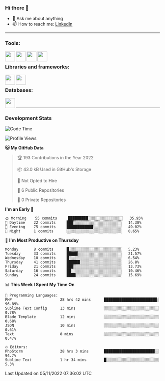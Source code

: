 ### Hi there 👋

<!-- - 🔭 I’m currently working on [huyviet] -->
- 💬 Ask me about anything
- 📫 How to reach me: [LinkedIn]
<!-- - ⚡ Fun fact: abc -->

---

### Tools:
<img align='left' height="32" width="32" src="https://cdn.jsdelivr.net/npm/simple-icons@4.8.0/icons/phpstorm.svg" />
<img align='left' height="32" width="32" src="https://cdn.jsdelivr.net/npm/simple-icons@4.8.0/icons/sublimetext.svg" />
<img align='left' height="32" width="32" src="https://cdn.jsdelivr.net/npm/simple-icons@4.8.0/icons/laragon.svg" />
<img align='left' height="32" width="32" src="https://cdn.jsdelivr.net/npm/simple-icons@4.8.0/icons/xampp.svg" />
<br>

### Libraries and frameworks:
<img align='left' height="32" width="32" src="https://cdn.jsdelivr.net/npm/simple-icons@4.8.0/icons/laravel.svg" />
<img align='left' height="32" width="32" src="https://cdn.jsdelivr.net/npm/simple-icons@4.8.0/icons/jquery.svg" />
<br>

### Databases:
<img align='left' height="32" width="32" src="https://cdn.jsdelivr.net/npm/simple-icons@4.8.0/icons/mysql.svg" />
<br>

---
### Development Stats
<!--START_SECTION:waka-->
![Code Time](http://img.shields.io/badge/Code%20Time-314%20hrs%2033%20mins-blue)

![Profile Views](http://img.shields.io/badge/Profile%20Views-7-blue)

**🐱 My GitHub Data** 

> 🏆 193 Contributions in the Year 2022
 > 
> 📦 43.0 kB Used in GitHub's Storage 
 > 
> 🚫 Not Opted to Hire
 > 
> 📜 6 Public Repositories 
 > 
> 🔑 0 Private Repositories  
 > 
**I'm an Early 🐤** 

```text
🌞 Morning    55 commits     █████████░░░░░░░░░░░░░░░░   35.95% 
🌆 Daytime    22 commits     ███░░░░░░░░░░░░░░░░░░░░░░   14.38% 
🌃 Evening    75 commits     ████████████░░░░░░░░░░░░░   49.02% 
🌙 Night      1 commits      ░░░░░░░░░░░░░░░░░░░░░░░░░   0.65%

```
📅 **I'm Most Productive on Thursday** 

```text
Monday       8 commits      █░░░░░░░░░░░░░░░░░░░░░░░░   5.23% 
Tuesday      33 commits     █████░░░░░░░░░░░░░░░░░░░░   21.57% 
Wednesday    10 commits     █░░░░░░░░░░░░░░░░░░░░░░░░   6.54% 
Thursday     41 commits     ██████░░░░░░░░░░░░░░░░░░░   26.8% 
Friday       21 commits     ███░░░░░░░░░░░░░░░░░░░░░░   13.73% 
Saturday     16 commits     ██░░░░░░░░░░░░░░░░░░░░░░░   10.46% 
Sunday       24 commits     ████░░░░░░░░░░░░░░░░░░░░░   15.69%

```


📊 **This Week I Spent My Time On** 

```text
💬 Programming Languages: 
PHP                      28 hrs 42 mins      ████████████████████████░   96.89% 
Sublime Text Config      13 mins             ░░░░░░░░░░░░░░░░░░░░░░░░░   0.78% 
Blade Template           12 mins             ░░░░░░░░░░░░░░░░░░░░░░░░░   0.68% 
JSON                     10 mins             ░░░░░░░░░░░░░░░░░░░░░░░░░   0.61% 
Text                     8 mins              ░░░░░░░░░░░░░░░░░░░░░░░░░   0.47%

🔥 Editors: 
PhpStorm                 28 hrs 3 mins       ███████████████████████░░   94.7% 
Sublime Text             1 hr 34 mins        █░░░░░░░░░░░░░░░░░░░░░░░░   5.3%

```


 Last Updated on 05/11/2022 07:36:02 UTC
<!--END_SECTION:waka-->

[huyviet]: https://huyviet.vn/
[LinkedIn]: https://www.linkedin.com/in/huy-nguyễn-733a23246/
